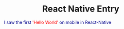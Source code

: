 
<div>
<h1 style="text-align:center">React Native Entry</h1>
<p style="color:darkblue">I saw the first <span style="color:red">'Hello World'</span> on mobile in React-Native</p>
</div>